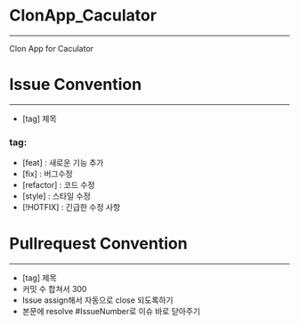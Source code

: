 # ClonApp_Caculator
-----

Clon App for Caculator

# Issue Convention
----
- [tag] 제목      
### tag:
- [feat] : 새로운 기능 추가
- [fix] : 버그수정
- [refactor] : 코드 수정
- [style] : 스타일 수정
- [!HOTFIX] : 긴급한 수정 사항

# Pullrequest Convention
----
- [tag] 제목
- 커밋 수 합쳐서 300
- Issue assign해서 자동으로 close 되도록하기
- 본문에 resolve #IssueNumber로 이슈 바로 닫아주기
